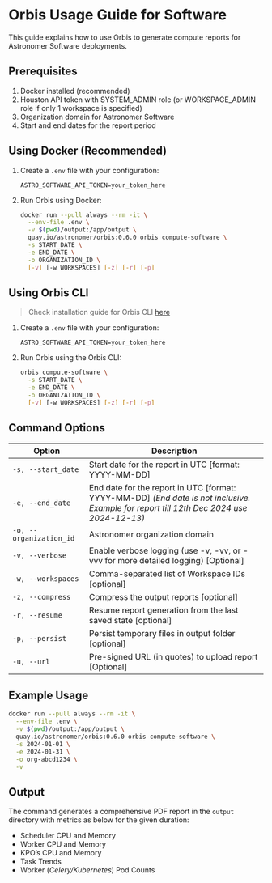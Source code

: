 # Orbis Usage Guide for Software

This guide explains how to use Orbis to generate compute reports for Astronomer Software deployments.

## Prerequisites

1. Docker installed (recommended)
2. Houston API token with SYSTEM_ADMIN role (or WORKSPACE_ADMIN role if only 1 workspace is specified)
3. Organization domain for Astronomer Software
4. Start and end dates for the report period

## Using Docker (Recommended)


1. Create a `.env` file with your configuration:
   ```env
   ASTRO_SOFTWARE_API_TOKEN=your_token_here
   ```

2. Run Orbis using Docker:
   ```bash
   docker run --pull always --rm -it \
     --env-file .env \
     -v $(pwd)/output:/app/output \
     quay.io/astronomer/orbis:0.6.0 orbis compute-software \
     -s START_DATE \
     -e END_DATE \
     -o ORGANIZATION_ID \
     [-v] [-w WORKSPACES] [-z] [-r] [-p]
   ```

## Using Orbis CLI

> Check installation guide for Orbis CLI [here](../../installation#binary-installation)

1. Create a `.env` file with your configuration:
   ```env
   ASTRO_SOFTWARE_API_TOKEN=your_token_here
   ```

2. Run Orbis using the Orbis CLI:
   ```bash
   orbis compute-software \
     -s START_DATE \
     -e END_DATE \
     -o ORGANIZATION_ID \
     [-v] [-w WORKSPACES] [-z] [-r] [-p]
   ```

## Command Options

<div class="command-options">
<table>
    <colgroup>
       <col style="width: 30%;">
       <col style="width: 70%;">
    </colgroup>
    <thead>
        <tr>
            <th>Option</th>
            <th>Description</th>
        </tr>
    </thead>
    <tbody>
        <tr>
            <td><code>-s, --start_date</code></td>
            <td>Start date for the report in UTC [format: YYYY-MM-DD]</td>
        </tr>
        <tr>
            <td><code>-e, --end_date</code></td>
            <td>End date for the report in UTC [format: YYYY-MM-DD] <i>(End date is not inclusive. Example for report till 12th Dec 2024 use 2024-12-13)</i></td>
        </tr>
        <tr>
            <td><code>-o, --organization_id</code></td>
            <td>Astronomer organization domain</td>
        </tr>
        <tr>
            <td><code>-v, --verbose</code></td>
            <td>Enable verbose logging (use -v, -vv, or -vvv for more detailed logging) [Optional]</td>
        </tr>
        <tr>
            <td><code>-w, --workspaces</code></td>
            <td>Comma-separated list of Workspace IDs [optional]</td>
        </tr>
        <tr>
            <td><code>-z, --compress</code></td>
            <td>Compress the output reports [optional]</td>
        </tr>
        <tr>
            <td><code>-r, --resume</code></td>
            <td>Resume report generation from the last saved state [optional]</td>
        </tr>
        <tr>
            <td><code>-p, --persist</code></td>
            <td>Persist temporary files in output folder [optional]</td>
        </tr>
        <tr>
            <td><code>-u, --url</code></td>
            <td>Pre-signed URL (in quotes) to upload report [Optional]</td>
        </tr>
    </tbody>
</table>
</div>

## Example Usage

```bash
docker run --pull always --rm -it \
  --env-file .env \
  -v $(pwd)/output:/app/output \
  quay.io/astronomer/orbis:0.6.0 orbis compute-software \
  -s 2024-01-01 \
  -e 2024-01-31 \
  -o org-abcd1234 \
  -v
```

## Output

The command generates a comprehensive PDF report in the `output` directory with metrics as below for the given duration:

- Scheduler CPU and Memory
- Worker CPU and Memory
- KPO’s CPU and Memory
- Task Trends
- Worker (_Celery/Kubernetes_) Pod Counts
